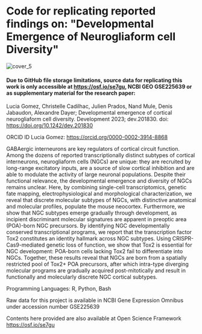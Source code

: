 # Code for replicating reported findings on: "Developmental Emergence of Neurogliaform cell Diversity"

![cover_5](https://github.com/gomez-L/neurogliaform/assets/8470916/8b42a0af-3e9c-4fcb-86e4-8207312a8901)
#### Due to GitHub file storage limitations, source data for replicating this work is only accessible at https://osf.io/se7gu, NCBI GEO GSE225639 or as supplementary material for the research paper:

Lucia Gomez, Christelle Cadilhac, Julien Prados, Nand Mule, Denis Jabaudon, Alexandre Dayer; Developmental emergence of cortical neurogliaform cell diversity. Development 2023; dev.201830. doi: https://doi.org/10.1242/dev.201830

ORCID ID Lucia Gomez: https://orcid.org/0000-0002-3914-8868

GABAergic interneurons are key regulators of cortical circuit function. Among the dozens of reported transcriptionally distinct subtypes of cortical interneurons, neurogliaform cells (NGCs) are unique: they are recruited by long-range excitatory inputs, are a source of slow cortical inhibition and are able to modulate the activity of large neuronal populations. Despite their functional relevance, the developmental emergence and diversity of NGCs remains unclear. Here, by combining single-cell transcriptomics, genetic fate mapping, electrophysiological and morphological characterization, we reveal that discrete molecular subtypes of NGCs, with distinctive anatomical and molecular profiles, populate the mouse neocortex. Furthermore, we show that NGC subtypes emerge gradually through development, as incipient discriminant molecular signatures are apparent in preoptic area (POA)-born NGC precursors. By identifying NGC developmentally conserved transcriptional programs, we report that the transcription factor Tox2 constitutes an identity hallmark across NGC subtypes. Using CRISPR-Cas9-mediated genetic loss of function, we show that Tox2 is essential for NGC development: POA-born cells lacking Tox2 fail to differentiate into NGCs. Together, these results reveal that NGCs are born from a spatially restricted pool of Tox2+ POA precursors, after which intra-type diverging molecular programs are gradually acquired post-mitotically and result in
functionally and molecularly discrete NGC cortical subtypes.

Programming Languages: R, Python, Bash

Raw data for this project is available in NCBI Gene Expression Omnibus under accession number GSE225639 

Contents here provided are also available at Open Science Framework https://osf.io/se7gu 
